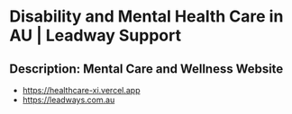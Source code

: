 # Disability and Mental Health Care in AU | Leadway Support

## Description: Mental Care and Wellness Website

- https://healthcare-xi.vercel.app
- https://leadways.com.au
